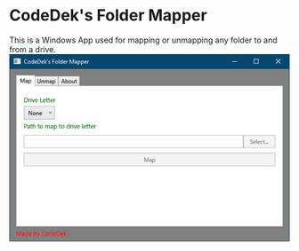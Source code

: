 # CodeDek's Folder Mapper
This is a Windows App used for mapping or unmapping any folder to and from a drive.
![Folder Mapper](folderMapper.png)
